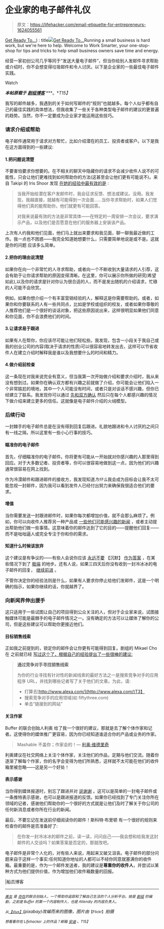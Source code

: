 # 企业家的电子邮件礼仪

> 原文：<https://lifehacker.com/email-etiquette-for-entrepreneurs-1624055561>

[Get Ready To...](https://worksmarter.kinja.com)) : title[![](../Images/6df5a12c55ead4b12ad20872c9620c3d.png)](https://worksmarter.kinja.com)[Get Ready To...](https://worksmarter.kinja.com)Running a small business is hard work, but we're here to help. Welcome to Work Smarter, your one-stop-shop for tips and tricks to help small business owners save time and energy.

经营一家初创公司几乎等同于“发送大量电子邮件”，但当你给别人发邮件寻求帮助或介绍时，你不会想变得垃圾邮件和令人讨厌。以下是企业家的一些最佳电子邮件实践。

Watch

***本帖原载于*** [***剧组博客***](http://blog.pickcrew.com/email-etiquette-for-entrepreneurs/) ***。**T15】*

我写的邮件越多，我遇到的关于如何写邮件的“规则”也就越多。每个人似乎都有自己的最佳实践的具体想法，但我收集了一些关于各种类型电子邮件的建议的更普遍的趋势。当然，你不一定要成为企业家才能运用这些技巧。

### 请求介绍或帮助

电子邮件通常用于请求对方帮忙，比如介绍潜在的员工、投资者或客户。以下是我在这方面得到的一些建议:

#### 1.把问题说清楚

不要害怕要求你想要的。在不相关的聊天中隐藏你的请求不会减少收件人说不的可能性，只会让他们更难找到如何帮助你的方法(这甚至会让他们更有可能说不)。来自 Takipi 的 Iris Shoor 发现 [在她的经验中最有效的是](http://www.startupmoon.com/how-i-got-meetings-at-twitter-linkedin-and-github-using-cold-emails/) :

> 当我开始给潜在客户发邮件时，我会征求反馈、想法或建议。没用。我发现，我越直接，就越有可能得到一次会面……当你寻求帮助时，如果人们觉得他们真的能帮助你，他们就更有可能回答。
> 
> 对我来说最有效的方法是非常具体——在特定的一周安排一次会议，要求演示产品，以及他们是否愿意在他们的服务器上安装该产品。

上次有人约我和他们见面，他们马上就出来要求和我见面，聊一聊我最近做的工作。我一点也不困惑——我完全知道她想要什么，只需要简单地说是或不是。这就是你的问题 应该多么简单。

#### 2.把你的理由说清楚

如果你在向一个非常忙的人寻求帮助，或者向一个不断收到大量请求的人引荐，这会有助于让你请求帮助的原因变得清晰。在这里，你可以展示你所做的研究(希望如此),以及你的请求是针对你认为很合适的人，而不是发出随机的介绍请求，忙碌的人可能不会欣赏。

例如，如果你想介绍一个有丰富营销经验的人，解释这是你需要帮助的。或者，如果你和你要联系的人有一些共同点，比如是学校或组织的校友，或者如果你尊敬的人推荐他们是一个很好的谈话对象，把这些原因说出来，这样很明显如果他们同意和你见面，你不会浪费他们的时间。

#### 3.让请求易于跟进

如果有人在帮你，你应该尽可能让他们轻松些。我发现，包含一小段关于我自己或我的创业公司的内容(取决于请求的性质)可以很容易地转发出去，这样可以节省收件人在建立介绍时解释我是谁以及我想要什么的时间和精力。

#### 4.做介绍前检查

这一条现在对我来说完全有意义，但当我第一次开始做介绍和要求介绍时，我从来没有想到过。如果你在确认双方都有兴趣之前就做了介绍，你可能会让他们陷入一个非常尴尬的境地，其中一个人可能没有时间，或者只是对谈话不感兴趣，但你已经建立了联系。我发现你可以通过 [先和双方确认](http://avc.com/2009/11/the-double-optin-introduction/) 然后只在每个人都感兴趣的情况下做介绍来建立更多的信任。这就像是电子邮件介绍的火绒模型。

### 后续行动

一封棘手的电子邮件总是在没有得到回复后跟进。礼貌地跟进和令人讨厌的之间只有一线之隔，所以这里有一些小心行事的技巧。

#### 瞄准你的电子邮件

首先，仔细瞄准你的电子邮件。你将更有可能从一开始就对你感兴趣的人那里得到回应。对于大多数记者、投资者等，你可以很容易地做到这一点，因为他们的兴趣通常很容易在网上找到。

作为冷漠邮件和跟进邮件的接收方，我发现知道*为什么*我会成为目标会让我不太可能忽视一封邮件，因为我可以看到发件人已经付出努力来确保我很适合他们的要求。

#### 增值

当你需要发送一封跟进邮件时，如果你每次都增加价值，就不会那么麻烦了。例如，你可以向收件人推荐另一种产品或 [一些他们可能感兴趣的新闻](https://tldr.es/2jv) ，或者主动提出帮助他们做一些事情。这意味着你的邮件达到了它的目的——提醒他们回复——而不是咄咄逼人或完全专注于你和你的需求。

#### 知道什么时候该放弃

这个建议是有争议的——有些人会说你应该 [永远不要](http://life-longlearner.com/how-to-cold-email-prospects/) 【沉默】 [作为答案](http://www.bothsidesofthetable.com/2014/03/29/one-of-my-most-frequent-pieces-of-advice-be-politely-persistent/) ，在某些情况下到了 [极端](http://venturebeat.com/2011/06/16/hacking-the-system-how-to-land-meetings-with-anyone-you-want/) 的地步。还有人说，如果三四天后你没有收到一封冷冰冰的电子邮件的回复， [继续前进](http://www.startupmoon.com/how-i-got-meetings-at-twitter-linkedin-and-github-using-cold-emails/) 。

不管你决定你的经验法则是什么，如果有人要求你停止给他们发邮件，这是一个明确的指示，如果你继续的话，你就越界了。

### 向新闻界伸出援手

这只适用于一些试图让自己的项目得到公众关注的人，但对于企业家来说，试图接触媒体可能是最棘手的电子邮件情况之一。没有确定的方法可以让媒体了解你的公司，但是这些建议可以帮助你更接近他们。

#### 目标销售线索

正如我之前提到的，锁定你的邮件会让你更有可能得到回复。剧组的 Mikael Cho 在 之前就已经 [写过这个了，根据自己的经验提出了一些很棒的建议:](http://blog.pickcrew.com/post36194316012getting-press/)

> **通过竞争对手寻找销售线索**
> 
> 为你的行业寻找有针对性的新闻线索的最好方法之一是搜索竞争对手的应用程序 URL，并找到哪些记者写了关于他们的文章。为此，请:
> 
> *   打算去[http://www.alexa.com/](http://www.alexa.com/)T3】
> *   搜索竞争对手的应用领域(如 fiftythree.com)
> *   单击“链接到的网站”

#### 关注作家

Buffer 的联合创始人利奥 给了我一个很好的建议，那就是去了解个体作家和记者。这使得你的媒体推广更容易，因为你已经知道谁适合你的产品或业务的作家。

> Mashable 不盖你；作家会的！— [利奥·维德里奇](http://tldr.es/2jw)

利奥建议在社交网络上关注个体作家，关注他们的作品，定期与他们交流。随着你逐渐了解每个作家，你的名字会变得为他们所熟悉，这样就不太可能在他们的收件箱里被忽略——这是另一个好处！

#### 表示感谢

当你得到媒体报道时，别忘了跟进并对 [说谢谢](https://zapier.com/blog/how-to-thank-journalist/) 。这可以是简单的一封电子邮件或一条推特表示感谢，也可以是跟进报道的反馈。如果你已经找到了专门关注你所在领域的记者，感谢他们帮助你的一个很好的方式就是让他们及时了解关于你公司的任何新消息或者你所在行业的新闻。

最后，不要忘记在发送前仔细阅读你的邮件！斯科特·布里顿 有一个很好的规则来检查你的邮件是否准备好了:

> 在你发一封冷冰冰的邮件之前，读一读，问问自己——我会想和给我发这封邮件的人交谈吗？如果答案是否定的，那就改吧。

电子邮件是非常个人化的，对有些人来说，用起来又破又沮丧。电子邮件的部分问题来自于这样一个事实:任何知道你地址的人都可以不经你同意就塞满你的收件箱。最重要的是，作为一个邮件发送者，我的建议是**尊重你的收件人**，并尝试以某种方式为他们提供价值，作为增加他们收件箱数量的回报。

|船员博客

* * *

[<small>*美女*</small>](https://twitter.com/bellebcooper) <small>*是*</small> [<small>*存在*</small>](https://exist.io/)<small>*的联合创始人，一个帮助你追踪和了解自己生活的个人分析平台。她是*</small> [<small>*剧组*</small>](http://pickcrew.com/) <small>*的编剧，之前是 Buffer 的第一个内容制作人，也是 Attendly 的内容负责人。*</small>

<small>*从*</small>[<small>*【stux】*</small>](http://pixabay.com/en/letters-symbol-icon-black-white-389108/)*(pixabay)改编而来的图像，图片由*<small></small>*<small>*【Flickr】*</small>拍摄*

*<small>*想看看你在 Lifehacker 上的作品？邮箱*</small> [<small>*安迪*</small>](mailto:andy@lifehacker.com) <small>*。*T15】</small>*